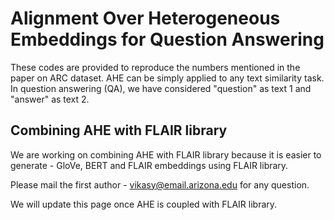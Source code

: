 # Alignment Over Heterogeneous Embeddings for Question Answering

These codes are provided to reproduce the numbers mentioned in the paper on ARC dataset. 
AHE can be simply applied to any text similarity task. In question answering (QA), we have considered "question" as text 1 and "answer" as text 2. 

## Combining AHE with FLAIR library

We are working on combining AHE with FLAIR library because it is easier to generate - GloVe, BERT and FLAIR embeddings using FLAIR library. 

Please mail the first author - vikasy@email.arizona.edu  for any question. 

We will update this page once AHE is coupled with FLAIR library. 

